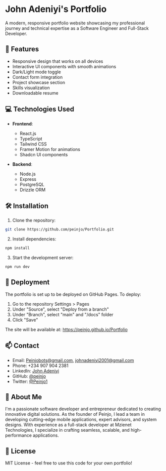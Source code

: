 # John Adeniyi's Portfolio

A modern, responsive portfolio website showcasing my professional journey and technical expertise as a Software Engineer and Full-Stack Developer.

## 🚀 Features

- Responsive design that works on all devices
- Interactive UI components with smooth animations
- Dark/Light mode toggle
- Contact form integration
- Project showcase section
- Skills visualization
- Downloadable resume

## 💻 Technologies Used

- **Frontend**:
  - React.js
  - TypeScript
  - Tailwind CSS
  - Framer Motion for animations
  - Shadcn UI components

- **Backend**:
  - Node.js
  - Express
  - PostgreSQL
  - Drizzle ORM

## 🛠️ Installation

1. Clone the repository:
```bash
git clone https://github.com/peinjo/Portfolio.git
```

2. Install dependencies:
```bash
npm install
```

3. Start the development server:
```bash
npm run dev
```

## 🚀 Deployment

The portfolio is set up to be deployed on GitHub Pages. To deploy:

1. Go to the repository Settings > Pages
2. Under "Source", select "Deploy from a branch"
3. Under "Branch", select "main" and "/docs" folder
4. Click "Save"

The site will be available at: https://peinjo.github.io/Portfolio

## 📫 Contact

- Email: Peinjobots@gmail.com, johnadeniyi2001@gmail.com
- Phone: +234 907 904 2381
- LinkedIn: [John Adeniyi](https://www.linkedin.com/in/john-adeniyi-peinjo/)
- GitHub: [@peinjo](https://github.com/peinjo)
- Twitter: [@Peinjo1](https://x.com/Peinjo1)

## 🌟 About Me

I'm a passionate software developer and entrepreneur dedicated to creating innovative digital solutions. As the founder of Peinjo, I lead a team in developing cutting-edge mobile applications, expert advisors, and system designs. With experience as a full-stack developer at Mzienet Technologies, I specialize in crafting seamless, scalable, and high-performance applications.

## 📄 License

MIT License - feel free to use this code for your own portfolio!